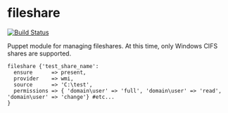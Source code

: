fileshare
===================
[![Build Status](https://travis-ci.org/jolshevski/jordan-fileshare.svg?branch=master)](https://travis-ci.org/jolshevski/jordan-fileshare)

Puppet module for managing fileshares.  At this time, only Windows CIFS shares are supported.

```
fileshare {'test_share_name':
  ensure      => present,
  provider    => wmi,
  source      => 'C:\test',
  permissions => { 'domain\user' => 'full', 'domain\user' => 'read', 'domain\user' => 'change'} #etc...
}
```
